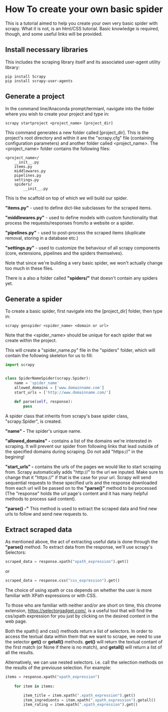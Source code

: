 # How To create your own basic spider

This is a tutorial aimed to help you create your own very basic spider with scrapy.
What it is not, is an html/CSS tutorial. Basic knowledge is required, though, and some useful links will be provided.

## Install necessary libraries

This includes the scraping library itself and its associated user-agent utility library:

```
pip install Scrapy
pip install scrapy-user-agents
```

## Generate a project

In the command line/Anaconda prompt/termianl, navigate into the folder where you wish to create your project and type in:

```
scrapy startproject <project_name> [project_dir]
```

This command generates a new folder called [project_dir]. This is the project's root directory and within it are the "scrapy.cfg" file (containing configuration parameters) and another folder called <project_name>.
The <project_name> folder contains the following files:

```
<project_name>/
    __init__.py
    items.py
    middlewares.py
    pipelines.py
    settings.py
    spiders/
        __init__.py
```

This is the scaffold on top of which we will build our spider.

**"items.py"** - used to define dict-like subclasses for the scraped items.

**"middlewares.py"** - used to define models with custom functionality that process the requests/responses from/to a website or a spider.

**"pipelines.py"** - used to post-process the scraped items (duplicate removal, storing in a database etc.)

**"settings.py"** - used to customize the behaviour of all scrapy components (core, extensions, pipelines and the spiders themselves).

Note that since we're building a very basic spider, we won't actually change too much in these files.

There is a also a folder called **"spiders/"** that doesn't contain any spiders yet.

## Generate a spider

To create a basic spider, first navigate into the [project_dir] folder, then type in:

```
scrapy genspider <spider_name> <domain or url>
```
Note that the <spider_name> should be unique for each spider that we create within the project.

This will create a "spider_name.py" file in the "spiders" folder, which will contain the following skeleton for us to fill:

```python
import scrapy


class SpiderNameSpider(scrapy.Spider):
    name = 'spider_name'
    allowed_domains = ['www.domainname.com']
    start_urls = ['http://www.domainname.com/']

    def parse(self, response):
        pass
```        

A spider class that inherits from scrapy's base spider class, "scrapy.Spider", is created.

**"name" -** The spider's unique name.

**"allowed_domains" -** contains a list of the domains we're interested in scraping. It will prevent our spider from following links that lead outside of the specified domains during scraping. Do not add "https://" in the begining!

**"start_urls" -** contains the urls of the pages we would like to start scraping from. Scrapy automatically adds "http://" to the url we inputed. Make sure to change that it "https://" if that is the case for your url. Scrapy will send sequential requests to these specified urls and the response downloaded from each url will be passed on to the **"parse()"** method to be processed (The "response" holds the url page's content and it has many helpful methods to process said content).

**"parse() -"** This method is used to extract the scraped data and find new urls to follow and send new requests to.

## Extract scraped data

As mentioned above, the act of extracting useful data is done through the **"parse()** method. To extract data from the response, we'll use scrapy's Selectors:

```python
scraped_data = response.xpath("xpath_expression").get()
```
or
```python
scraped_data = response.css("css_expression").get()
```

The choice of using xpath or css depends on whether the user is more familiar with XPath expressions or with CSS.

To those who are familiar with neither and/or are short on time, this chrome extension, https://selectorgadget.com/, is a useful tool that will find the css/xpath expression for you just by clicking on the desired content in the web page.

Both the xpath() and css() methods return a list of selectors. In order to access the textual data within them that we want to scrape, we need to use the selector **get()** or **getall()** methods. **get()** will return the textual contant of the first match (or None if there is no match), and **getall()** will return a list of all the results.

Alternatively, we can use nested selectors. i.e. call the selection methods on the results of the previouse selection. For example:

```python
items = response.xpath("xpath_expression")
    
    for item in items:

        item_title = item.xpath(".xpath_expression").get()
        item_ingredients = item.xpath(".xpath_expression").getall()
        item_rating = item.xpath(".xpath_expression").get()
```
